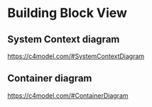 # Building Block View

## System Context diagram

<https://c4model.com/#SystemContextDiagram>

## Container diagram

<https://c4model.com/#ContainerDiagram>